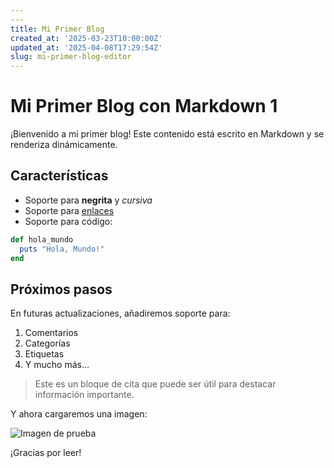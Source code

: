 ```yaml
---
---
title: Mi Primer Blog
created_at: '2025-03-23T10:00:00Z'
updated_at: '2025-04-08T17:29:54Z'
slug: mi-primer-blog-editor
---
```


# Mi Primer Blog con Markdown 1

¡Bienvenido a mi primer blog! Este contenido está escrito en Markdown y se renderiza dinámicamente.

## Características

- Soporte para **negrita** y *cursiva*
- Soporte para [enlaces](https://ejemplo.com)
- Soporte para código:

```ruby
def hola_mundo
  puts "Hola, Mundo!"
end
```

## Próximos pasos

En futuras actualizaciones, añadiremos soporte para:

1. Comentarios
2. Categorías
3. Etiquetas
4. Y mucho más...

> Este es un bloque de cita que puede ser útil para destacar información importante.

Y ahora cargaremos una imagen: 

![Imagen de prueba](https://w.wallhaven.cc/full/1p/wallhaven-1p73gw.png)

¡Gracias por leer!
